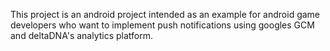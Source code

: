 This project is an android project intended as an example for android game developers who want to implement push notifications using googles GCM and deltaDNA's analytics platform.
